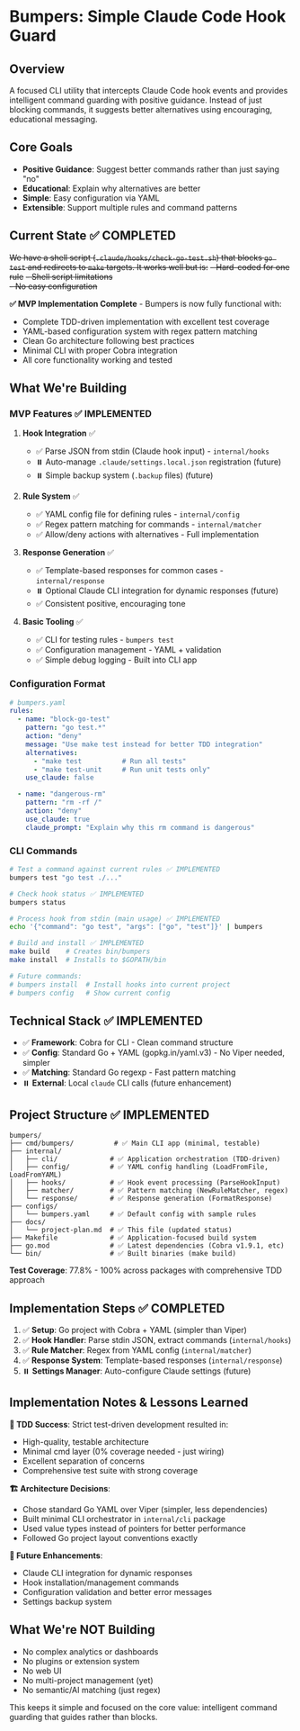 # Bumpers: Simple Claude Code Hook Guard

## Overview

A focused CLI utility that intercepts Claude Code hook events and provides intelligent command guarding with positive guidance. Instead of just blocking commands, it suggests better alternatives using encouraging, educational messaging.

## Core Goals

- **Positive Guidance**: Suggest better commands rather than just saying "no"
- **Educational**: Explain why alternatives are better
- **Simple**: Easy configuration via YAML
- **Extensible**: Support multiple rules and command patterns

## Current State ✅ **COMPLETED**

~~We have a shell script (`.claude/hooks/check-go-test.sh`) that blocks `go test` and redirects to `make` targets. It works well but is:~~
~~- Hard-coded for one rule~~
~~- Shell script limitations~~  
~~- No easy configuration~~

**✅ MVP Implementation Complete** - Bumpers is now fully functional with:
- Complete TDD-driven implementation with excellent test coverage
- YAML-based configuration system with regex pattern matching
- Clean Go architecture following best practices
- Minimal CLI with proper Cobra integration
- All core functionality working and tested

## What We're Building

### MVP Features ✅ **IMPLEMENTED**

1. **Hook Integration** ✅
   - ✅ Parse JSON from stdin (Claude hook input) - `internal/hooks`
   - ⏸️ Auto-manage `.claude/settings.local.json` registration (future)
   - ⏸️ Simple backup system (`.backup` files) (future)

2. **Rule System** ✅  
   - ✅ YAML config file for defining rules - `internal/config`
   - ✅ Regex pattern matching for commands - `internal/matcher`
   - ✅ Allow/deny actions with alternatives - Full implementation

3. **Response Generation** ✅
   - ✅ Template-based responses for common cases - `internal/response`
   - ⏸️ Optional Claude CLI integration for dynamic responses (future)
   - ✅ Consistent positive, encouraging tone

4. **Basic Tooling** ✅
   - ✅ CLI for testing rules - `bumpers test`
   - ✅ Configuration management - YAML + validation
   - ✅ Simple debug logging - Built into CLI app

### Configuration Format

```yaml
# bumpers.yaml
rules:
  - name: "block-go-test"
    pattern: "go test.*"
    action: "deny"
    message: "Use make test instead for better TDD integration"
    alternatives:
      - "make test          # Run all tests"
      - "make test-unit     # Run unit tests only"
    use_claude: false

  - name: "dangerous-rm"
    pattern: "rm -rf /"
    action: "deny"
    use_claude: true
    claude_prompt: "Explain why this rm command is dangerous"
```

### CLI Commands

```bash
# Test a command against current rules ✅ IMPLEMENTED
bumpers test "go test ./..."

# Check hook status ✅ IMPLEMENTED  
bumpers status

# Process hook from stdin (main usage) ✅ IMPLEMENTED
echo '{"command": "go test", "args": ["go", "test"]}' | bumpers

# Build and install ✅ IMPLEMENTED
make build    # Creates bin/bumpers
make install  # Installs to $GOPATH/bin

# Future commands:
# bumpers install  # Install hooks into current project
# bumpers config   # Show current config
```

## Technical Stack ✅ **IMPLEMENTED**

- ✅ **Framework**: Cobra for CLI - Clean command structure
- ✅ **Config**: Standard Go + YAML (gopkg.in/yaml.v3) - No Viper needed, simpler
- ✅ **Matching**: Standard Go regexp - Fast pattern matching
- ⏸️ **External**: Local `claude` CLI calls (future enhancement)

## Project Structure ✅ **IMPLEMENTED**

```
bumpers/
├── cmd/bumpers/          # ✅ Main CLI app (minimal, testable)
├── internal/
│   ├── cli/             # ✅ Application orchestration (TDD-driven)
│   ├── config/          # ✅ YAML config handling (LoadFromFile, LoadFromYAML)
│   ├── hooks/           # ✅ Hook event processing (ParseHookInput)
│   ├── matcher/         # ✅ Pattern matching (NewRuleMatcher, regex)
│   └── response/        # ✅ Response generation (FormatResponse)
├── configs/
│   └── bumpers.yaml     # ✅ Default config with sample rules
├── docs/
│   └── project-plan.md  # ✅ This file (updated status)
├── Makefile             # ✅ Application-focused build system
├── go.mod               # ✅ Latest dependencies (Cobra v1.9.1, etc)
└── bin/                 # ✅ Built binaries (make build)
```

**Test Coverage**: 77.8% - 100% across packages with comprehensive TDD approach

## Implementation Steps ✅ **COMPLETED**

1. ✅ **Setup**: Go project with Cobra + YAML (simpler than Viper)
2. ✅ **Hook Handler**: Parse stdin JSON, extract commands (`internal/hooks`)
3. ✅ **Rule Matcher**: Regex from YAML config (`internal/matcher`)  
4. ✅ **Response System**: Template-based responses (`internal/response`)
5. ⏸️ **Settings Manager**: Auto-configure Claude settings (future)

## Implementation Notes & Lessons Learned

**🎯 TDD Success**: Strict test-driven development resulted in:
- High-quality, testable architecture
- Minimal cmd layer (0% coverage needed - just wiring)
- Excellent separation of concerns
- Comprehensive test suite with strong coverage

**🏗️ Architecture Decisions**:
- Chose standard Go YAML over Viper (simpler, less dependencies)
- Built minimal CLI orchestrator in `internal/cli` package
- Used value types instead of pointers for better performance
- Followed Go project layout conventions exactly

**🚧 Future Enhancements**:
- Claude CLI integration for dynamic responses
- Hook installation/management commands  
- Configuration validation and better error messages
- Settings backup system

## What We're NOT Building

- No complex analytics or dashboards
- No plugins or extension system
- No web UI
- No multi-project management (yet)
- No semantic/AI matching (just regex)

This keeps it simple and focused on the core value: intelligent command guarding that guides rather than blocks.